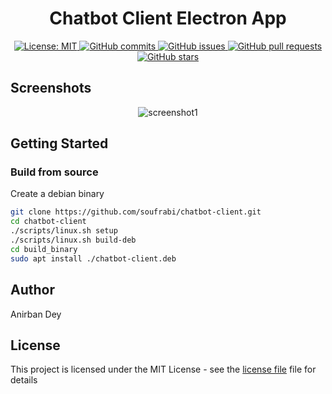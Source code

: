 <h1 align="center"> Chatbot Client Electron App </h1> 

<p align="center">
  <a href="https://opensource.org/licenses/MIT">
    <img alt="License: MIT" src="https://img.shields.io/badge/License-MIT-blue.svg">
  </a>

  <a href="https://github.com/soufrabi/chatbot-client/commits/master">
    <img alt="GitHub commits" src="https://img.shields.io/github/commit-activity/y/soufrabi/chatbot-client?color=red&label=commits">
  </a>

  <a href="https://github.com/soufrabi/chatbot-client/issues">
    <img alt="GitHub issues" src="https://img.shields.io/github/issues/soufrabi/chatbot-client?color=important">
  </a>
  <a href="https://github.com/soufrabi/chatbot-client/pulls">
    <img alt="GitHub pull requests" src="https://img.shields.io/github/issues-pr/soufrabi/chatbot-client?color=blueviolet">
  </a>

  <a href="https://github.com/soufrabi/chatbot-client/stargazers">
    <img alt="GitHub stars" src="https://img.shields.io/github/stars/soufrabi/chatbot-client?style=social">
  </a>
</p>

## Screenshots
<div align="center" style=""> 
  <img alt="screenshot1" style="max-width:40vw;" src="https://soufrabi.github.io/assets/chatbot-client/screenshots/login_page.png">
  <!-- <img alt="screenshot1" style="max-width:40vw;" src="https://soufrabi.github.io/assets/chatbot-client/screenshots/screenshot2.png"> -->
</div>

## Getting Started

### Build from source

Create a debian binary

```sh
git clone https://github.com/soufrabi/chatbot-client.git
cd chatbot-client
./scripts/linux.sh setup
./scripts/linux.sh build-deb
cd build_binary
sudo apt install ./chatbot-client.deb
```

## Author

<a href = "https://anirbandey.net" style="text-decoration: none; color: inherit;">Anirban Dey</a>

## License

This project is licensed under the MIT License - see the [license file](./LICENSE) file for details
